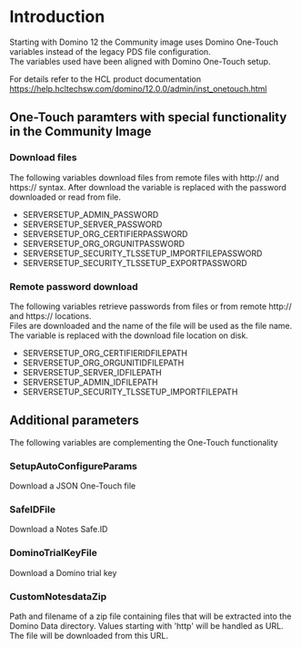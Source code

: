 
# Introduction

Starting with Domino 12 the Community image uses Domino One-Touch variables instead of the legacy PDS file configuration.  
The variables used have been aligned with Domino One-Touch setup.

For details refer to the HCL product documentation https://help.hcltechsw.com/domino/12.0.0/admin/inst_onetouch.html


## One-Touch paramters with special functionality in the Community Image


### Download files

The following variables download files from remote files with http:// and https:// syntax.
After download the variable is replaced with the password downloaded or read from file.

- SERVERSETUP_ADMIN_PASSWORD
- SERVERSETUP_SERVER_PASSWORD
- SERVERSETUP_ORG_CERTIFIERPASSWORD
- SERVERSETUP_ORG_ORGUNITPASSWORD
- SERVERSETUP_SECURITY_TLSSETUP_IMPORTFILEPASSWORD
- SERVERSETUP_SECURITY_TLSSETUP_EXPORTPASSWORD


### Remote password download

The following variables retrieve passwords from files or from remote http:// and https:// locations.  
Files are downloaded and the name of the file will be used as the file name.  
The variable is replaced with the download file location on disk.


- SERVERSETUP_ORG_CERTIFIERIDFILEPATH
- SERVERSETUP_ORG_ORGUNITIDFILEPATH
- SERVERSETUP_SERVER_IDFILEPATH
- SERVERSETUP_ADMIN_IDFILEPATH
- SERVERSETUP_SECURITY_TLSSETUP_IMPORTFILEPATH

## Additional parameters

The following variables are complementing the One-Touch functionality

### SetupAutoConfigureParams

Download a JSON One-Touch file

### SafeIDFile

Download a Notes Safe.ID

### DominoTrialKeyFile

Download a Domino trial key

### CustomNotesdataZip
Path and filename of a zip file containing files that will be extracted into the Domino Data directory.
Values starting with 'http' will be handled as URL. The file will be downloaded from this URL.

